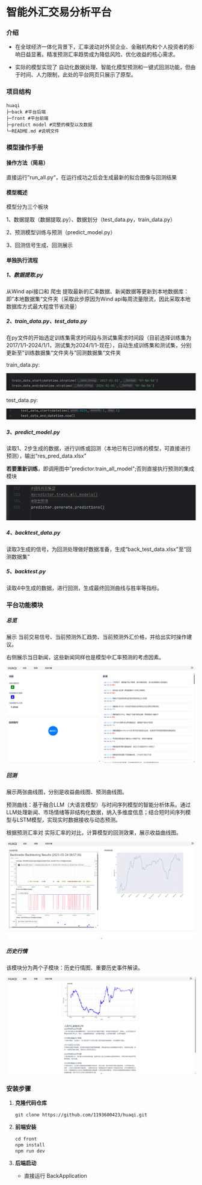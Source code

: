 # 智能外汇交易分析平台



### 介绍

- 在全球经济一体化背景下，汇率波动对外贸企业、金融机构和个人投资者的影响日益显著。精准预测汇率趋势成为降低风险、优化收益的核心需求。

- 实际的模型实现了 自动化数据处理、智能化模型预测和一键式回测功能，但由于时间、人力限制，此处的平台网页只展示了原型。



### 项目结构

```shell
huaqi
├─back #平台后端
├─front #平台前端
├─predict model #完整的模型以及数据
└─README.md #说明文件
```



### 模型操作手册

#### 操作方法（简易）

直接运行”run_all.py“，在运行成功之后会生成最新的拟合图像与回测结果



#### 模型概述

模型分为三个板块

1、数据提取（数据提取.py）、数据划分（test_data.py，train_data.py）

2、预测模型训练与预测（predict_model.py）

3、回测信号生成、回测展示



#### 单独执行流程

##### 1、数据提取.py

从Wind api接口和 爬虫 提取最新的汇率数据、新闻数据等更新到本地数据库：即”本地数据集“文件夹（采取此步原因为Wind api每周流量限流，因此采取本地数据库方式最大程度节省流量）

##### 2、train_data.py、test_data.py

在py文件的开始选定训练集需求时间段与测试集需求时间段（目前选择训练集为2017/1/1-2024/1/1，测试集为2024/1/1-现在），自动生成训练集和测试集，分别更新至”训练数据集“文件夹与”回测数据集“文件夹

train_data.py:

![image-20250324105653133](README.assets/image-20250324105653133.png)

test_data.py:

![image-20250324105749243](README.assets/image-20250324105749243.png)

##### 3、predict_model.py

读取1、2步生成的数据，进行训练或回测（本地已有已训练的模型，可直接进行预测），输出“res_pred_data.xlsx”

**若要重新训练**，即调用图中”predictor.train_all_model";否则直接执行预测的集成模块

![image-20250324105907400](README.assets/image-20250324105907400.png)

##### 4、backtest_data.py 

读取3生成的信号，为回测处理做好数据准备，生成“back_test_data.xlsx"至“回测数据集”

##### 5、backtest.py

读取4中生成的数据，进行回测，生成最终回测曲线与胜率等指标。



### 平台功能模块

##### 总览

展示 当前交易信号、当前预测外汇趋势、当前预测外汇价格，并给出实时操作建议。

右侧展示当日新闻，这些新闻同样也是模型中汇率预测的考虑因素。

![image-20250324091027230](README.assets/image-20250324091027230.png)



##### 回测

展示两张曲线图，分别是收益曲线图、预测曲线图。

预测曲线：基于融合LLM（大语言模型）与时间序列模型的智能分析体系。通过LLM处理新闻、市场情绪等非结构化数据，纳入多维度信息；结合短时间序列模型与LSTM模型，实现实时数据接收与动态预测。

根据预测汇率对 实际汇率的对比，计算模型的回测效果，展示收益曲线图。

![image-20250324091103270](README.assets/image-20250324091103270.png)



##### 历史行情

该模块分为两个子模块：历史行情图、重要历史事件解读。

![image-20250324092049346](README.assets/image-20250324092049346.png)



### 安装步骤

1. **克隆代码仓库**

   ```shell
   git clone https://github.com/1193600423/huaqi.git
   ```

2. **前端安装**

   ```shell
   cd front
   npm install
   npm run dev 
   ```

3. **后端启动**

   - 直接运行 BackApplication



